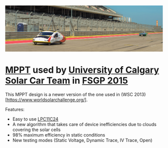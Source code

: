 ![alt text](https://github.com/MrBuggySan/UofC_SolarCar_MPPT/blob/master/SolarInAction.jpg)



# [MPPT](https://en.wikipedia.org/wiki/Maximum_power_point_tracking) used by [University of Calgary Solar Car Team](http://www.calgarysolarcar.ca/) in [FSGP 2015](http://americansolarchallenge.org/)

This MPPT design is a newer version of the one used in (WSC 2013)[https://www.worldsolarchallenge.org/]. 

Features:
- Easy to use [LPC11C24](http://www.nxp.com/products/microcontrollers-and-processors/arm-processors/lpc-cortex-m-mcus/lpc1100-cortex-m0-plus-m0/scalable-entry-level-32-bit-microcontroller-mcu-based-on-arm-cortex-m0-plus-m0-cores:LPC11C24FBD48)
- A new algorithm that takes care of device inefficiencies due to clouds covering the solar cells 
- 98% maximum efficiency in static conditions 
- New testing modes (Static Voltage, Dynamic Trace, IV Trace, Open)




